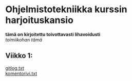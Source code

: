 # Ohjelmistotekniikka kurssin harjoituskansio
**tämä on kirjoitettu toivottavasti lihavoidusti** \
_toimiikohan tämä_ 

## Viikko 1: 

[gitlog.txt](https://github.com/heksaani/ot-harjoitustyo/blob/master/laskarit/viikko1/gitlog.txt) \
[komentorivi.txt](https://github.com/heksaani/ot-harjoitustyo/blob/master/laskarit/viikko1/komentorivi.txt)

